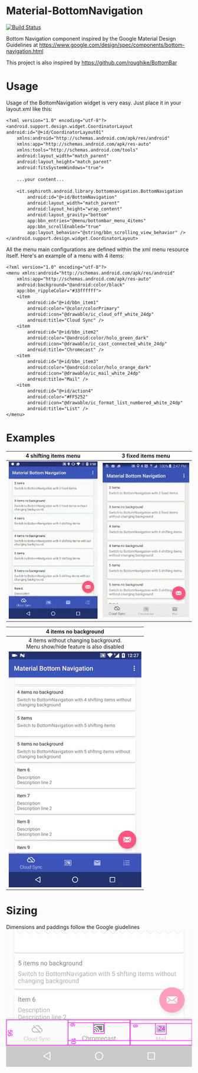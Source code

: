 # Material-BottomNavigation

[![Build Status](https://travis-ci.org/sephiroth74/Material-BottomNavigation.svg?branch=master)](https://travis-ci.org/sephiroth74/Material-BottomNavigation)

Bottom Navigation component inspired by the Google Material Design Guidelines at https://www.google.com/design/spec/components/bottom-navigation.html

This project is also inspired by https://github.com/roughike/BottomBar

# Usage
Usage of the BottomNavigation widget is very easy. Just place it in your layout.xml like this:

	<?xml version="1.0" encoding="utf-8"?>
	<android.support.design.widget.CoordinatorLayout android:id="@+id/CoordinatorLayout01"
    	xmlns:android="http://schemas.android.com/apk/res/android"
	    xmlns:app="http://schemas.android.com/apk/res-auto"
    	xmlns:tools="http://schemas.android.com/tools"
	    android:layout_width="match_parent"
    	android:layout_height="match_parent"
	    android:fitsSystemWindows="true">

		...your content...

	    <it.sephiroth.android.library.bottomnavigation.BottomNavigation
    	    android:id="@+id/BottomNavigation"
	        android:layout_width="match_parent"
    	    android:layout_height="wrap_content"
	        android:layout_gravity="bottom"
    	    app:bbn_entries="@menu/bottombar_menu_4items"
	        app:bbn_scrollEnabled="true"
    	    app:layout_behavior="@string/bbn_scrolling_view_behavior" />
	</android.support.design.widget.CoordinatorLayout>

All the menu main configurations are defined within the xml menu resource itself. Here's an example of a menu with 4 items:

	<?xml version="1.0" encoding="utf-8"?>
	<menu xmlns:android="http://schemas.android.com/apk/res/android"
    	xmlns:app="http://schemas.android.com/apk/res-auto"
	    android:background="@android:color/black"
    	app:bbn_rippleColor="#33ffffff">
	    <item
    	    android:id="@+id/bbn_item1"
        	android:color="@color/colorPrimary"
	        android:icon="@drawable/ic_cloud_off_white_24dp"
    	    android:title="Cloud Sync" />
	    <item
    	    android:id="@+id/bbn_item2"
	        android:color="@android:color/holo_green_dark"
    	    android:icon="@drawable/ic_cast_connected_white_24dp"
	        android:title="Chromecast" />
    	<item
	        android:id="@+id/bbn_item3"
    	    android:color="@android:color/holo_orange_dark"
	        android:icon="@drawable/ic_mail_white_24dp"
    	    android:title="Mail" />
	    <item
    	    android:id="@+id/action4"
        	android:color="#FF5252"
	        android:icon="@drawable/ic_format_list_numbered_white_24dp"
    	    android:title="List" />
	</menu>


# Examples

| 4 shifting items menu | 3 fixed items menu |
| :------------: | :-----------: |
|	![Video 1](art/video1.gif)	|	![Video 2](art/video2.gif)	|

| 4 items no background | 
| :------------: |
| 4 items without changing background. <br />Menu show/hide feature is also disabled | 
| ![Video 3](art/video3.gif) |


# Sizing

Dimensions and paddings follow the Google giudelines<br />
![Sizing](art/sizing.png)

